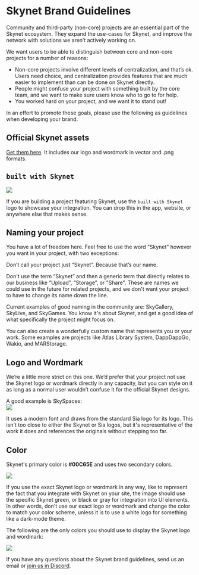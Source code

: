 # Skynet Brand Guidelines

Community and third-party \(non-core\) projects are an essential part of the Skynet ecosystem. They expand the use-cases for Skynet, and improve the network with solutions we aren’t actively working on.

We want users to be able to distinguish between core and non-core projects for a number of reasons:

* Non-core projects involve different levels of centralization, and that’s ok. Users need choice, and centralization provides features that are much easier to implement than can be done on Skynet directly.
* People might confuse your project with something built by the core team, and we want to make sure users know who to go to for help.
* You worked hard on your project, and we want it to stand out!

In an effort to promote these goals, please use the following as guidelines when developing your brand.

## Official Skynet assets

[Get them here](https://siasky.net/nAHuPOfQ_Aj6D5nOuUtIVlLUDSK0zju7dMxAnpOjKYpamA). It includes our logo and wordmark in vector and .png formats.

## `built with Skynet`

![](../../.gitbook/assets/built-with-skynet.png)

If you are building a project featuring Skynet, use the `built with Skynet` logo to showcase your integration. You can drop this in the app, website, or anywhere else that makes sense.

## Naming your project

You have a lot of freedom here. Feel free to use the word “Skynet” however you want in your project, with two exceptions:

Don’t call your project just “Skynet”. Because that’s our name.

Don't use the term “Skynet” and then a generic term that directly relates to our business like “Upload”, “Storage”, or "Share". These are names we could use in the future for related projects, and we don't want your project to have to change its name down the line.

Current examples of good naming in the community are: SkyGallery, SkyLive, and SkyGames. You know it's about Skynet, and get a good idea of what specifically the project might focus on.

You can also create a wonderfully custom name that represents you or your work. Some examples are projects like Atlas Library System, DappDappGo, Wakio, and MARStorage.

## Logo and Wordmark

We’re a little more strict on this one. We’d prefer that your project not use the Skynet logo or wordmark directly in any capacity, but you can style on it as long as a normal user wouldn’t confuse it for the official Skynet designs.

A good example is SkySpaces:  
![](https://files.helpdocs.io/obkhjggi1d/articles/v9ww0cthi5/1598558209852/sky-spaces-g-531-bd-028.png)

It uses a modern font and draws from the standard Sia logo for its logo. This isn't too close to either the Skynet or Sia logos, but it's representative of the work it does and references the originals without stepping too far.

## Color

Skynet's primary color is **\#00C65E** and uses two secondary colors.

![](../../.gitbook/assets/skynet-colors.png)

If you use the exact Skynet logo or wordmark in any way, like to represent the fact that you integrate with Skynet on your site, the image should use the specific Skynet green, or black or gray for integration into UI elements. In other words, don't use our exact logo or wordmark and change the color to match your color scheme, unless it is to use a white logo for something like a dark-mode theme.

The following are the only colors you should use to display the Skynet logo and wordmark:

![](../../.gitbook/assets/skynet-color-rep.png)

If you have any questions about the Skynet brand guidelines, send us an email or [join us in Discord](https://discord.gg/skynetlabs).

